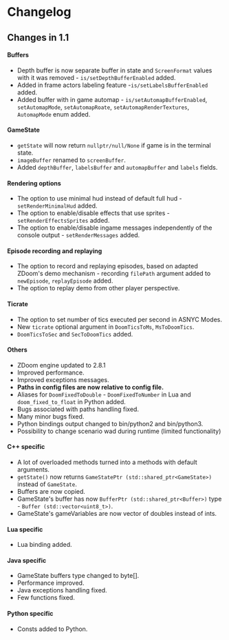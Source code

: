 # Changelog

## Changes in 1.1

#### Buffers

- Depth buffer is now separate buffer in state and `ScreenFormat` values with it was removed - `is/setDepthBufferEnabled` added.
- Added in frame actors labeling feature -`is/setLabelsBufferEnabled` added.
- Added buffer with in game automap - `is/setAutomapBufferEnabled`, `setAutomapMode`, `setAutomapRoate`, `setAutomapRenderTextures`, `AutomapMode` enum added.


#### GameState

- `getState` will now return `nullptr/null/None` if game is in the terminal state.
- `imageBuffer` renamed to `screenBuffer`.
- Added `depthBuffer`, `labelsBuffer` and `automapBuffer` and `labels` fields.


#### Rendering options

- The option to use minimal hud instead of default full hud - `setRenderMinimalHud` added.
- The option to enable/disable effects that use sprites - `setRenderEffectsSprites` added.
- The option to enable/disable ingame messages independently of the console output - `setRenderMessages` added.


#### Episode recording and replaying

- The option to record and replaying episodes, based on adapted ZDoom's demo mechanism - 
recording `filePath` argument added to `newEpisode`, `replayEpisode` added.
- The option to replay demo from other player perspective.

#### Ticrate

- The option to set number of tics executed per second in ASNYC Modes.
- New `ticrate` optional argument in `DoomTicsToMs`, `MsToDoomTics`.
- `DoomTicsToSec` and `SecToDoomTics` added.


#### Others

- ZDoom engine updated to 2.8.1
- Improved performance.
- Improved exceptions messages.
- **Paths in config files are now relative to config file.**
- Aliases for `DoomFixedToDouble` - `DoomFixedToNumber` in Lua and `doom_fixed_to_float` in Python added.
- Bugs associated with paths handling fixed.
- Many minor bugs fixed.
- Python bindings output changed to bin/python2 and bin/python3. 
- Possibility to change scenario wad during runtime (limited functionality)

#### C++ specific

- A lot of overloaded methods turned into a methods with default arguments.
- `getState()` now returns `GameStatePtr (std::shared_ptr<GameState>)` instead of `GameState`.
- Buffers are now copied.
- GameState's buffer has now `BufferPtr (std::shared_ptr<Buffer>)` type - `Buffer (std::vector<uint8_t>)`.
- GameState's gameVariables are now vector of doubles instead of ints.


#### Lua specific

- Lua binding added.


#### Java specific

- GameState buffers type changed to byte[].
- Performance improved.
- Java exceptions handling fixed.
- Few functions fixed.


#### Python specific

- Consts added to Python.




 


